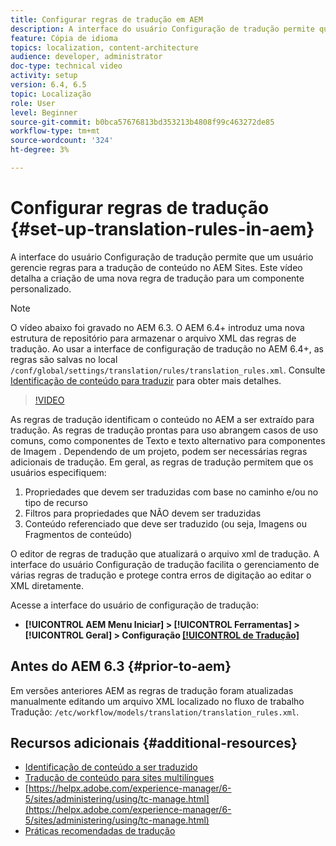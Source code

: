 ```yaml
---
title: Configurar regras de tradução em AEM
description: A interface do usuário Configuração de tradução permite que um usuário gerencie regras para a tradução de conteúdo no AEM Sites. Este vídeo detalha a criação de uma nova regra de tradução para um componente personalizado.
feature: Cópia de idioma
topics: localization, content-architecture
audience: developer, administrator
doc-type: technical video
activity: setup
version: 6.4, 6.5
topic: Localização
role: User
level: Beginner
source-git-commit: b0bca57676813bd353213b4808f99c463272de85
workflow-type: tm+mt
source-wordcount: '324'
ht-degree: 3%

---
```



# Configurar regras de tradução {#set-up-translation-rules-in-aem}

A interface do usuário Configuração de tradução permite que um usuário gerencie regras para a tradução de conteúdo no AEM Sites. Este vídeo detalha a criação de uma nova regra de tradução para um componente personalizado.

>[!NOTE]
>
> O vídeo abaixo foi gravado no AEM 6.3. O AEM 6.4+ introduz uma nova estrutura de repositório para armazenar o arquivo XML das regras de tradução. Ao usar a interface de configuração de tradução no AEM 6.4+, as regras são salvas no local `/conf/global/settings/translation/rules/translation_rules.xml`. Consulte [Identificação de conteúdo para traduzir](https://helpx.adobe.com/experience-manager/6-5/sites/administering/using/tc-rules.html) para obter mais detalhes.

>[!VIDEO](https://video.tv.adobe.com/v/18135/?quality=9&learn=on)

As regras de tradução identificam o conteúdo no AEM a ser extraído para tradução. As regras de tradução prontas para uso abrangem casos de uso comuns, como componentes de Texto e texto alternativo para componentes de Imagem . Dependendo de um projeto, podem ser necessárias regras adicionais de tradução. Em geral, as regras de tradução permitem que os usuários especifiquem:

1. Propriedades que devem ser traduzidas com base no caminho e/ou no tipo de recurso
2. Filtros para propriedades que NÃO devem ser traduzidas
3. Conteúdo referenciado que deve ser traduzido (ou seja, Imagens ou Fragmentos de conteúdo)

O editor de regras de tradução que atualizará o arquivo xml de tradução. A interface do usuário Configuração de tradução facilita o gerenciamento de várias regras de tradução e protege contra erros de digitação ao editar o XML diretamente.

Acesse a interface do usuário de configuração de tradução:

* **[!UICONTROL AEM Menu Iniciar]  >  [!UICONTROL Ferramentas]  >  [!UICONTROL Geral]  > Configuração  [[!UICONTROL de Tradução]](http://localhost:4502/libs/cq/translation/translationrules/contexts.html)**

## Antes do AEM 6.3 {#prior-to-aem}

Em versões anteriores AEM as regras de tradução foram atualizadas manualmente editando um arquivo XML localizado no fluxo de trabalho Tradução: `/etc/workflow/models/translation/translation_rules.xml`.

## Recursos adicionais {#additional-resources}

* [Identificação de conteúdo a ser traduzido](https://helpx.adobe.com/experience-manager/6-5/sites/administering/using/tc-rules.html)
* [Tradução de conteúdo para sites multilíngues](https://helpx.adobe.com/experience-manager/6-5/sites/administering/using/translation.html)
* [https://helpx.adobe.com/experience-manager/6-5/sites/administering/using/tc-manage.html](https://helpx.adobe.com/experience-manager/6-5/sites/administering/using/tc-manage.html)
* [Práticas recomendadas de tradução](https://helpx.adobe.com/experience-manager/6-5/sites/administering/using/tc-bp.html)
